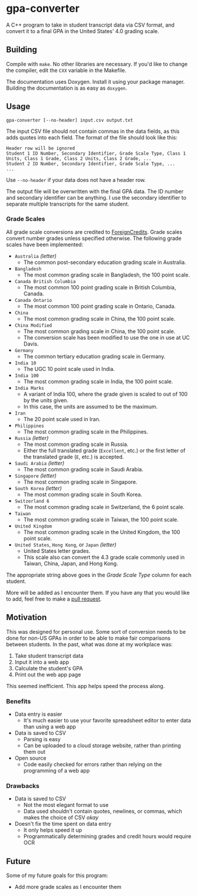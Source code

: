 # gpa-converter

A C++ program to take in student transcript data via CSV format, and convert it to a final GPA in the United States' 4.0 grading scale.

## Building

Compile with `make`. No other libraries are necessary. If you'd like to change the compiler, edit the `CXX` variable in the Makefile.

The documentation uses Doxygen. Install it using your package manager. Building the documentation is as easy as `doxygen`.

## Usage

    gpa-converter [--no-header] input.csv output.txt

The input CSV file should not contain commas in the data fields, as this adds quotes into each field. The format of the file should look like this:

    Header row will be ignored
    Student 1 ID Number, Secondary Identifier, Grade Scale Type, Class 1 Units, Class 1 Grade, Class 2 Units, Class 2 Grade, ...
    Student 2 ID Number, Secondary Identifier, Grade Scale Type, ...
    ...

Use `--no-header` if your data does not have a header row.

The output file will be overwritten with the final GPA data. The ID number and secondary identifier can be anything. I use the secondary identifier to separate multiple transcripts for the same student.

### Grade Scales

All grade scale conversions are credited to [ForeignCredits](http://www.foreigncredits.com/Resources/Grade-Conversion/). Grade scales convert number grades unless specified otherwise. The following grade scales have been implemented:

* `Australia` *(letter)*
    * The common post-secondary education grading scale in Australia.
* `Bangladesh`
    * The most common grading scale in Bangladesh, the 100 point scale.
* `Canada British Columbia`
    * The most common 100 point grading scale in British Columbia, Canada.
* `Canada Ontario`
    * The most common 100 point grading scale in Ontario, Canada.
* `China`
    * The most common grading scale in China, the 100 point scale.
* `China Modified`
    * The most common grading scale in China, the 100 point scale.
    * The conversion scale has been modified to use the one in use at UC Davis.
* `Germany`
    * The common tertiary education grading scale in Germany.
* `India 10`
    * The UGC 10 point scale used in India.
* `India 100`
    * The most common grading scale in India, the 100 point scale.
* `India Marks`
    * A variant of India 100, where the grade given is scaled to out of 100 by the units given.
    * In this case, the units are assumed to be the maximum.
* `Iran`
    * The 20 point scale used in Iran.
* `Philippines`
    * The most common grading scale in the Philippines.
* `Russia` *(letter)*
    * The most common grading scale in Russia.
    * Either the full translated grade (`Excellent`, etc.) or the first letter of the translated grade (`E`, etc.) is accepted.
* `Saudi Arabia` *(letter)*
    * The most common grading scale in Saudi Arabia.
* `Singapore` *(letter)*
    * The most common grading scale in Singapore.
* `South Korea` *(letter)*
    * The most common grading scale in South Korea.
* `Switzerland 6`
    * The most common grading scale in Switzerland, the 6 point scale.
* `Taiwan`
    * The most common grading scale in Taiwan, the 100 point scale.
* `United Kingdom`
    * The most common grading scale in the United Kingdom, the 100 point scale.
* `United States`, `Hong Kong`, or `Japan` *(letter)*
    * United States letter grades.
    * This scale also can convert the 4.3 grade scale commonly used in Taiwan, China, Japan, and Hong Kong.

The appropriate string above goes in the *Grade Scale Type* column for each student.

More will be added as I encounter them. If you have any that you would like to add, feel free to make a [pull request](https://github.com/jlperona/gpa-converter/pulls).

## Motivation

This was designed for personal use. Some sort of conversion needs to be done for non-US GPAs in order to be able to make fair comparisons between students. In the past, what was done at my workplace was:

1. Take student transcript data
2. Input it into a web app
3. Calculate the student's GPA
4. Print out the web app page

This seemed inefficient. This app helps speed the process along.

### Benefits

* Data entry is easier
    * It's much easier to use your favorite spreadsheet editor to enter data than using a web app
* Data is saved to CSV
    * Parsing is easy
    * Can be uploaded to a cloud storage website, rather than printing them out
* Open source
    * Code easily checked for errors rather than relying on the programming of a web app

### Drawbacks

* Data is saved to CSV
    * Not the most elegant format to use
    * Data used shouldn't contain quotes, newlines, or commas, which makes the choice of CSV *okay*
* Doesn't fix the time spent on data entry
    * It only helps speed it up
    * Programmatically determining grades and credit hours would require OCR

## Future

Some of my future goals for this program:

* Add more grade scales as I encounter them
